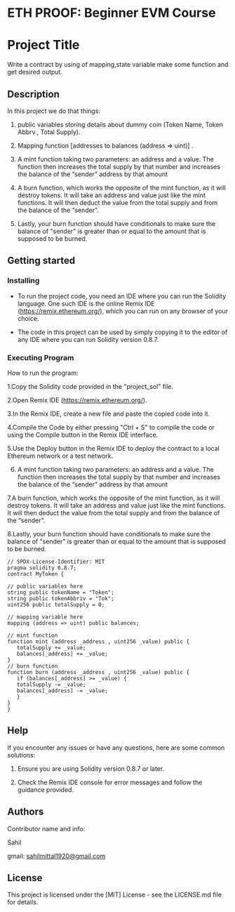 # ETH PROOF: Beginner EVM Course
# Project Title
Write a contract by using of mapping,state variable make some function and get desired output.
## Description

 In this project we do that things:
 
 1. public variables storing details about dummy coin (Token Name, Token Abbrv., Total Supply).

 2. Mapping function [addresses to balances (address => uint)] .

 3. A mint function taking two parameters: an address and a value. The function then increases the total supply by that number and increases the balance of the “sender” address by that amount
 
 4.  A burn function, which works the opposite of the mint function, as it will destroy tokens. It will take an address and value just like the mint functions. It will then deduct the value from the total supply and from the balance of the “sender”.

 5.  Lastly, your burn function should have conditionals to make sure the balance of "sender" is greater than or equal to the amount that is supposed to be burned.

## Getting started
### Installing

* To run the project code, you need an IDE where you can run the Solidity language. One such IDE is the online Remix IDE (https://remix.ethereum.org/), which you can run on any browser of your choice.

* The code in this project can be used by simply copying it to the editor of any IDE where you can run Solidity version 0.8.7.
### Executing Program

How to run the program:

1.Copy the Solidity code provided in the "project_sol" file.

2.Open Remix IDE (https://remix.ethereum.org/).

3.In the Remix IDE, create a new file and paste the copied code into it.

4.Compile the Code by either pressing "Ctrl + S" to compile the code or using the Compile button in the Remix IDE interface.

5.Use the Deploy button in the Remix IDE to deploy the contract to a local Ethereum network or a test network.

 6. A mint function taking two parameters: an address and a value. The function then increases the total supply by that number and increases the balance of the “sender” address by that amount

7.A burn function, which works the opposite of the mint function, as it will destroy tokens. It will take an address and value just like the mint functions. It will then deduct the value from the total supply and from the balance of the “sender”.

8.Lastly, your burn function should have conditionals to make sure the balance of "sender" is greater than or equal to the amount that is supposed to be burned.


```
// SPDX-License-Identifier: MIT
pragma solidity 0.8.7;
contract MyToken {

// public variables here
string public tokenName = "Token";
string public tokenAbbriv = "Tok";
uint256 public totalSupply = 0;

// mapping variable here
mapping (address => uint) public balances;

// mint function
function mint (address _address , uint256 _value) public {
   totalSupply += _value;
   balances[_address] += _value;
}
// burn function
function burn (address _address , uint256 _value) public {
   if (balances[_address] >= _value) {
   totalSupply -= _value;
   balances[_address] -= _value;
   }
}
}
```
## Help

If you encounter any issues or have any questions, here are some common solutions:

1. Ensure you are using Solidity version 0.8.7 or later.
   
2. Check the Remix IDE console for error messages and follow the guidance provided.

## Authors

Contributor name and info:

Sahil

gmail: sahilmittal1920@gmail.com

## License

 This project is licensed under the [MIT] License - see the LICENSE.md file for details.






